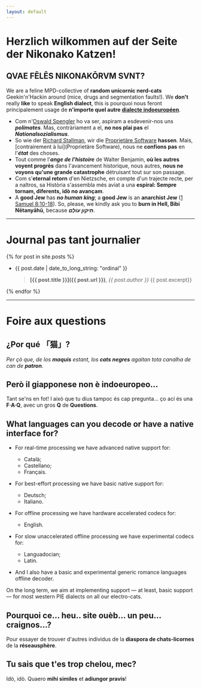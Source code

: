```yaml
---
layout: default
---
```


# **Herzlich wilkommen auf der Seite der Nikonako Katzen!**

## QVAE FĒLĒS NIKONAKŌRVM SVNT?

We are a feline MPD-collective of **random unicornic nerd-cats** Geekin'n'Hackin
around (mice, drugs and segmentation faults!). We **don't** really **like** to
speak **English dialect**, this is pourquoi nous feront principalement usage de
**n'importe quel autre [dialecte
indoeuropéen](https://upload.wikimedia.org/wikipedia/commons/4/4f/IndoEuropeanTree.svg)**.

- Com n'[Oswald
  Spengler](https://en.wikipedia.org/w/index.php?title=Oswald_Spengler&oldid=1213605401)
  ho va ser, aspiram a esdevenir-nos uns ***polímates***. Mas, contràriament a
  el, **no nos plai pas** el ***Nationalsozialismus***.
- So wie der [Richard Stallman](https://de.wikipedia.org/wiki/Richard_Stallman),
  wir die [Proprietäre
  Software](https://de.wikipedia.org/wiki/Propriet%C3%A4re_Software) **hassen**.
  Mais, [contrairement à lui](Proprietäre Software), nous ne **confions pas** en
  l'***état*** des choses.
- Tout comme l'***ange de l'histoire*** de Walter Benjamin, **où les autres voyent
  progrès** dans l'avancement historique, nous autres, **nous ne voyons qu'une
  grande catastrophe** détruisant tout sur son passage.
- Com s'**eternal retorn** d'en Nietzsche, en compte d'un trajecte recte, per a
  naltros, sa Història s'assembla més aviat a una **espiral: Sempre tornam,
  diferents, idò no avançam**.
- A **good Jew** has ***no human king***; a **good Jew** is an **anarchist Jew**
([1 Samuel 8:10-18](https://www.sefaria.org/I_Samuel.8.10-18)). So, please, we
kindly ask you to **burn in Hell, Bibi Nētanyāhū**, because ***תִּיקּוּן עוֹלָם***.

---

# **Journal pas tant journalier**

{% for post in site.posts %}
- {{ post.date | date_to_long_string: "ordinal" }}

  > **[{{ post.title }}]({{ post.url }})**, _{{ post.author }}_
  > {{ post.excerpt}}

{% endfor %}

---

# **Foire aux questions**

## ¿Por qué 「猫」?

*Per çò que, de los **maquis** estant, los **cats negres** agaitan tota canalha
de can de **patron**.*

## Però il giapponese non è indoeuropeo…

Tant se'ns en fot! I això que tu dius tampoc és cap pregunta… ço ací és una
**F·A·Q**, avec un gros **Q** de **Questions**.

## What languages can you decode or have a native interface for?

- For real-time processing we have advanced native support for:
    - Català;
    - Castellano;
    - Français.

- For best-effort processing we have basic native support for:
    - Deutsch;
    - Italiano.

- For offline processing we have hardware accelerated codecs for:
    - English.

- For slow unaccelerated offline processing we have experimental codecs for:
    - Languadocian;
    - Latin.

- And I also have a basic and experimental generic romance languages offline
  decoder.

On the long term, we aim at implementing support — at least, basic support — for
most western PIE dialects on all our electro-cats.

## Pourquoi ce… heu.. site ouèb… un peu… craignos…?

Pour essayer de trouver d'autres individus de la **diaspora de chats-licornes**
de la **réseausphère**.

## Tu sais que t'es trop chelou, mec?

Idò, idò. Quaero **mihi similes** et **adiungor pravis**!
